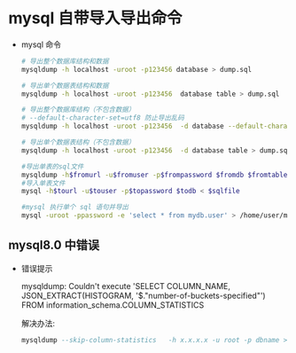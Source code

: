 # mysql 自带导入导出命令

- mysql 命令

  ```sh
  # 导出整个数据库结构和数据
  mysqldump -h localhost -uroot -p123456 database > dump.sql

  # 导出单个数据表结构和数据
  mysqldump -h localhost -uroot -p123456  database table > dump.sql

  # 导出整个数据库结构（不包含数据）
  # --default-character-set=utf8 防止导出乱码
  mysqldump -h localhost -uroot -p123456  -d database --default-character-set=utf8> dump.sql

  # 导出单个数据表结构（不包含数据）
  mysqldump -h localhost -uroot -p123456  -d database table > dump.sql

  #导出单表的sql文件
  mysqldump -h$fromurl -u$fromuser -p$frompassword $fromdb $fromtable > $sqlfile
  #导入单表文件
  mysql -h$tourl -u$touser -p$topassword $todb < $sqlfile

  #mysql 执行单个 sql 语句并导出
  mysql -uroot -ppassword -e 'select * from mydb.user' > /home/user/mydb_user.txt
  ```

## mysql8.0 中错误

- 错误提示

  mysqldump: Couldn't execute 'SELECT COLUMN_NAME, JSON_EXTRACT(HISTOGRAM, '$."number-of-buckets-specified"') FROM information_schema.COLUMN_STATISTICS

  解决办法:

  ```sql
  mysqldump --skip-column-statistics   -h x.x.x.x -u root -p dbname > db.sql;
  ```
